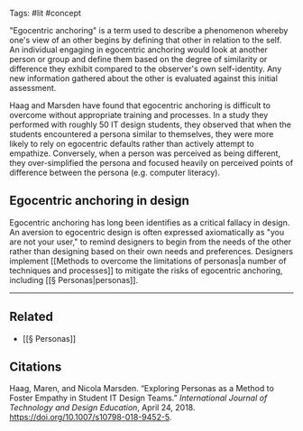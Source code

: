 Tags: #lit #concept

"Egocentric anchoring" is a term used to describe a phenomenon whereby one's view of an other begins by defining that other in relation to the self. An individual engaging in egocentric anchoring would look at another person or group and define them based on the degree of similarity or difference they exhibit compared to the observer's own self-identity. Any new information gathered about the other is evaluated against this initial assessment. 

Haag and Marsden have found that egocentric anchoring is difficult to overcome without appropriate training and processes. In a study they performed with roughly 50 IT design students, they observed that when the students encountered a persona similar to themselves, they were more likely to rely on egocentric defaults rather than actively attempt to empathize. Conversely, when a person was perceived as being different, they over-simplified the persona and focused heavily on perceived points of difference between the persona (e.g. computer literacy).

## Egocentric anchoring in design
Egocentric anchoring has long been identifies as a critical fallacy in design. An aversion to egocentric design is often expressed axiomatically as "you are not your user," to remind designers to begin from the needs of the other rather than designing based on their own needs and preferences. Designers implement [[Methods to overcome the limitations of personas|a number of techniques and processes]] to mitigate the risks of egocentric anchoring, including [[§ Personas|personas]].

---
## Related
- [[§ Personas]]

## Citations
Haag, Maren, and Nicola Marsden. “Exploring Personas as a Method to Foster Empathy in Student IT Design Teams.” *International Journal of Technology and Design Education*, April 24, 2018. https://doi.org/10.1007/s10798-018-9452-5.
